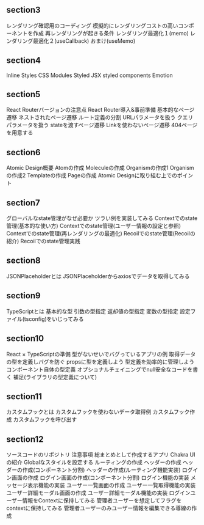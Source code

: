 
## section3
レンダリング確認用のコーディング
模擬的にレンダリングコストの高いコンポーネントを作成
再レンダリングが起きる条件
レンダリング最適化１(memo)
レンダリング最適化２(useCallback)
おまけ(useMemo)
## section4
Inline Styles
CSS Modules
Styled JSX
styled components
Emotion
## section5
React Routerバージョンの注意点
React Router導入&事前準備
基本的なページ遷移
ネストされたページ遷移
ルート定義の分割
URLパラメータを扱う
クエリパラメータを扱う
stateを渡すページ遷移
Linkを使わないページ遷移
404ページを用意する
## section6
Atomic Design概要
Atomの作成
Moleculeの作成
Organismの作成1
Organismの作成2
Templateの作成
Pageの作成
Atomic Designに取り組む上でのポイント
## section7
グローバルなstate管理がなぜ必要か
ツラい例を実装してみる
Contextでのstate管理(基本的な使い方)
Contextでのstate管理(ユーザー情報の設定と参照)
Contextでのstate管理(再レンダリングの最適化)
Recoilでのstate管理(Recoilの紹介)
Recoilでのstate管理実践
## section8
JSONPlaceholderとは
JSONPlaceholderからaxiosでデータを取得してみる
## section9
TypeScriptとは
基本的な型
引数の型指定
返却値の型指定
変数の型指定
設定ファイル(tsconfig)をいじってみる
## section10
React × TypeScriptの準備
型がないせいでバグっているアプリの例
取得データの型を定義しバグを防ぐ
propsに型を定義しよう
型定義を効率的に管理しよう
コンポーネント自体の型定義
オプショナルチェイニングでnull安全なコードを書く
補足(ライブラリの型定義について)
## section11
カスタムフックとは
カスタムフックを使わないデータ取得例
カスタムフック作成
カスタムフックを呼び出す
## section12
ソースコードのリポジトリ
注意事項
総まとめとして作成するアプリ
Chakra UIの紹介
Globalなスタイルを設定する
ルーティングの作成
ヘッダーの作成
ヘッダーの作成(コンポーネント分割)
ヘッダーの作成(ルーティング機能実装)
ログイン画面の作成
ログイン画面の作成(コンポーネント分割)
ログイン機能の実装
メッセージ表示機能の実装
ユーザー一覧画面の作成
ユーザー一覧取得機能の実装
ユーザー詳細モーダル画面の作成
ユーザー詳細モーダル機能の実装
ログインユーザー情報をContextに保持してみる
管理者ユーザーを想定してフラグをcontextに保持してみる
管理者ユーザーのみユーザー情報を編集できる導線の作成